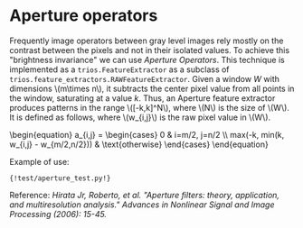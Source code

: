 # Aperture operators

Frequently image operators between gray level images rely mostly on the contrast 
between the pixels and not in their isolated values. To achieve this "brightness 
invariance" we can use *Aperture Operators*. This technique is 
implemented as a `trios.FeatureExtractor` as a subclass of 
`trios.feature_extractors.RAWFeatureExtractor`. Given a window *W* with 
dimensions \\(m\times n\\), it subtracts the center pixel value from all points in 
the window, saturating at a value $k$. Thus, an Aperture feature extractor 
produces patterns in the range \\([-k,k]^N\\), where \\(N\\) is the size of \\(W\\). 
It is defined as follows, where \\(w_{i,j}\\) is the raw pixel value in \\(W\\). 

\begin{equation}
a_{i,j} = \begin{cases} 
    0 & i=m/2, j=n/2  \\\\
    max(-k, min(k, w_{i,j} - w_{m/2,n/2})) & \text{otherwise}
\end{cases} 
\end{equation}


Example of use: 

```{python}
{!test/aperture_test.py!}
```

Reference: *Hirata Jr, Roberto, et al. "Aperture filters: theory, application, 
and multiresolution analysis." Advances in Nonlinear Signal and Image Processing 
(2006): 15-45.* 


